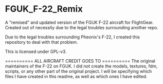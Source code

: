 # FGUK_F-22_Remix
A "remixed" and updated version of the FGUK F-22 aircraft for FlightGear.
Created out of necessity due to the legal troubles surrounding another repo.

Due to the legal troubles surrounding Pheonix's F-22, I created this repository to deal with that problem.

This is licensed under GPL-v3.

========== ALL AIRCRAFT CREDIT GOES TO ==========
The original maintainers of the F-22 on FGUK. I did not create the models, textures,
fdm, scripts, or any other part of the original project. I will be specifying which 
files I have created in this readme, as well as which ones I have edited. 
